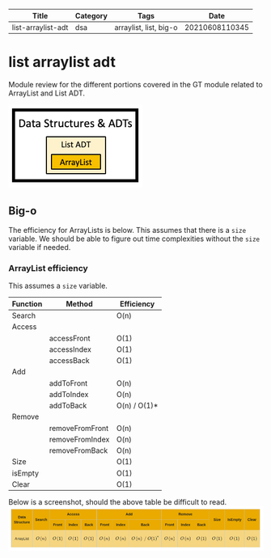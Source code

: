 |  Title | Category  | Tags  | Date |
| ------------ | ------------ | ------------ | ----|
| list-arraylist-adt | dsa  | arraylist, list, big-o  | 20210608110345 |

# list arraylist adt
Module review for the different portions covered in the GT module related to
ArrayList and List ADT.

![ListADT and ArrayList in DSA block](./20210610104514-img-2.png)

## Big-o
The efficiency for ArrayLists is below. This assumes that there is a `size`
variable. We should be able to figure out time complexities without the `size`
variable if needed.

### ArrayList efficiency
This assumes a `size` variable.

| Function | Method | Efficiency |
| -------- | ------ | ---------- |
| Search |  | O(n) |
| Access |  |  |
|  | accessFront | O(1) |
|  | accessIndex | O(1) |
|  | accessBack  | O(1) |
| Add |  |  |
|  | addToFront | O(n) |
|  | addToIndex | O(n) |
|  | addToBack  | O(n) / O(1)\* |
| Remove |  |  |
|  | removeFromFront | O(n) |
|  | removeFromIndex | O(n) |
|  | removeFromBack  | O(n) |
| Size |  | O(1) |
| isEmpty |  | O(1) |
| Clear |  | O(1) |

Below is a screenshot, should the above table be difficult to read.
![Big-O for ArrayList methods](./20210610104423-img-1.png)

